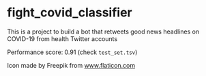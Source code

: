 # fight_covid_classifier
This is a project to build a bot that retweets good news headlines on COVID-19 from health Twitter accounts

Performance score: 0.91 (check ``test_set.tsv``)

Icon made by Freepik from www.flaticon.com
